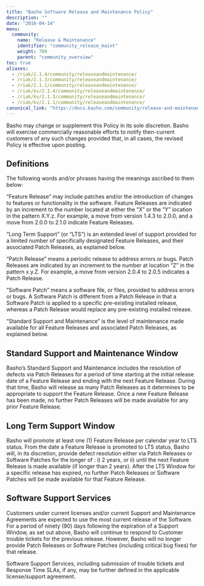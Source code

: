 ```yaml
---
title: "Basho Software Release and Maintenance Policy"
description: ""
date: "2016-04-14"
menu:
  community:
    name: "Release & Maintenance"
    identifier: "community_release_maint"
    weight: 700
    parent: "community_overview"
toc: true
aliases:
  - /riak/2.1.4/community/releaseandmaintenance/
  - /riak/2.1.3/community/releaseandmaintenance/
  - /riak/2.1.1/community/releaseandmaintenance/
  - /riak/kv/2.1.4/community/releaseandmaintenance/
  - /riak/kv/2.1.3/community/releaseandmaintenance/
  - /riak/kv/2.1.1/community/releaseandmaintenance/
canonical_link: "https://docs.basho.com/community/release-and-maintenance/"
---
```


Basho may change or supplement this Policy in its sole discretion.  Basho will exercise commercially reasonable efforts to notify then-current customers of any such changes provided that, in all cases, the revised Policy is effective upon posting. 

## Definitions  

The following words and/or phrases having the meanings ascribed to them below: 

“Feature Release” may include patches and/or the introduction of changes to features or functionality in the software.  Feature Releases are indicated by an increment to the number located at either the “X” or the “Y” location in the pattern X.Y.z. For example, a move from version 1.4.3 to 2.0.0, and a move from 2.0.0 to 2.1.0 indicate Feature Releases. 

“Long Term Support” (or “LTS”) is an extended level of support provided for a limited number of specifically designated Feature Releases, and their associated Patch Releases, as explained below. 

“Patch Release” means a periodic release to address errors or bugs. Patch Releases are indicated by an increment to the number at location “Z” in the pattern x.y.Z. For example, a move from version 2.0.4 to 2.0.5 indicates a Patch Release.

“Software Patch” means a software file, or files, provided to address errors or bugs.  A Software Patch is different from a Patch Release in that a Software Patch is applied to a specific pre-existing installed release, whereas a Patch Release would replace any pre-existing installed release.

“Standard Support and Maintenance” is the level of maintenance made available for all Feature Releases and associated Patch Releases, as explained below.  

## Standard Support and Maintenance Window

Basho’s Standard Support and Maintenance includes the resolution of defects via Patch Releases for a period of time starting at the initial release date of a Feature Release and ending with the next Feature Release.  During that time, Basho will release as many Patch Releases as it determines to be appropriate to support the Feature Release.  Once a new Feature Release has been made, no further Patch Releases will be made available for any prior Feature Release. 

## Long Term Support Window 

Basho will promote at least one (1) Feature Release per calendar year to LTS status. From the date a Feature Release is promoted to LTS status, Basho will, in its discretion, provide defect resolution either via Patch Releases or Software Patches for the longer of : i)  2 years, or ii) until the next Feature Release is made available (if longer than 2 years).  After the LTS Window for a specific release has expired, no further Patch Releases or Software Patches will be made available for that Feature Release. 

## Software Support Services

Customers under current licenses and/or current Support and Maintenance Agreements are expected to use the most current release of the Software.    For a period of ninety (90) days following the expiration of a Support Window, as set out above, Basho will continue to respond to Customer trouble tickets for the previous release.  However, Basho will no longer provide Patch Releases or Software Patches (including critical bug fixes) for that release.    

Software Support Services, including submission of trouble tickets and Response Time SLAs, if any, may be further defined in the applicable license/support agreement. 
